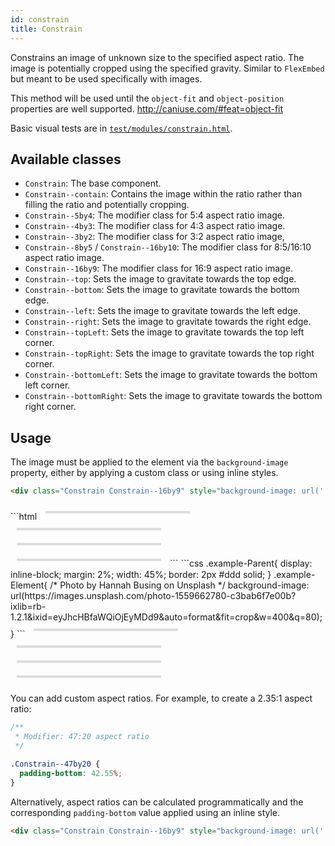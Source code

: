 ```yaml
---
id: constrain
title: Constrain
---
```


<style>
.example-Parent{
    display: inline-block;   
    margin: 2%;
    width: 45%;
    border: 2px #ddd solid;
}
.example-Element{
    background-image: url(https://images.unsplash.com/photo-1559662780-c3bab6f7e00b?ixlib=rb-1.2.1&ixid=eyJhcHBfaWQiOjEyMDd9&auto=format&fit=crop&w=400&q=80);
}
</style>

Constrains an image of unknown size to the specified aspect ratio.
The image is potentially cropped using the specified gravity.
Similar to `FlexEmbed` but meant to be used specifically with images.

This method will be used until the `object-fit` and `object-position`
properties are well supported. <http://caniuse.com/#feat=object-fit>

Basic visual tests are in [`test/modules/constrain.html`](http://aptuitiv.github.io/cacao/test/modules/constrain.html).


## Available classes

* `Constrain`: The base component.
* `Constrain--contain`: Contains the image within the ratio rather than filling
  the ratio and potentially cropping.
* `Constrain--5by4`: The modifier class for 5:4 aspect ratio image.
* `Constrain--4by3`: The modifier class for 4:3 aspect ratio image.
* `Constrain--3by2`: The modifier class for 3:2 aspect ratio image,
* `Constrain--8by5` / `Constrain--16by10`: The modifier class for 8:5/16:10 
  aspect ratio image.
* `Constrain--16by9`: The modifier class for 16:9 aspect ratio image.
* `Constrain--top`: Sets the image to gravitate towards the top edge.
* `Constrain--bottom`: Sets the image to gravitate towards the bottom edge.
* `Constrain--left`: Sets the image to gravitate towards the left edge.
* `Constrain--right`: Sets the image to gravitate towards the right edge.
* `Constrain--topLeft`: Sets the image to gravitate towards the top left 
  corner.
* `Constrain--topRight`: Sets the image to gravitate towards the top right 
  corner.
* `Constrain--bottomLeft`: Sets the image to gravitate towards the bottom 
  left corner.
* `Constrain--bottomRight`: Sets the image to gravitate towards the bottom 
  right corner.


## Usage

The image must be applied to the element via the `background-image` property,
either by applying a custom class or using inline styles.

```html
<div class="Constrain Constrain--16by9" style="background-image: url('...');"></div>
```

<div class="code-sample">
<!--DOCUSAURUS_CODE_TABS-->
<!--HTML-->
```html
<div class="example-Parent">
    <div class="example-Element Constrain Constrain--3by2"></div>
</div>
<div class="example-Parent">
    <div class="example-Element Constrain Constrain--5by4"></div>
</div>
<div class="example-Parent">
    <div class="example-Element Constrain Constrain--3by2 Constrain--contain Constrain--left"></div>
</div>
<div class="example-Parent">
    <div class="example-Element Constrain Constrain--5by4 Constrain--contain Constrain--topRight"></div>
</div>
```
<!--CSS-->
```css
.example-Parent{
    display: inline-block;   
    margin: 2%;
    width: 45%;
    border: 2px #ddd solid;
}
.example-Element{
    /* Photo by Hannah Busing on Unsplash */
    background-image: url(https://images.unsplash.com/photo-1559662780-c3bab6f7e00b?ixlib=rb-1.2.1&ixid=eyJhcHBfaWQiOjEyMDd9&auto=format&fit=crop&w=400&q=80);
}
```
<!--END_DOCUSAURUS_CODE_TABS-->

<div class="example-Parent">
    <div class="example-Element Constrain Constrain--3by2"></div>
</div>
<div class="example-Parent">
    <div class="example-Element Constrain Constrain--5by4"></div>
</div>
<div class="example-Parent">
    <div class="example-Element Constrain Constrain--3by2 Constrain--contain Constrain--left"></div>
</div>
<div class="example-Parent">
    <div class="example-Element Constrain Constrain--5by4 Constrain--contain Constrain--topRight"></div>
</div>

</div>

You can add custom aspect ratios. For example, to create a 2.35:1 aspect
ratio:

```css
/**
 * Modifier: 47:20 aspect ratio
 */

.Constrain--47by20 {
  padding-bottom: 42.55%;
}
```

Alternatively, aspect ratios can be calculated programmatically and the
corresponding `padding-bottom` value applied using an inline style.

```html
<div class="Constrain Constrain--16by9" style="background-image: url('...'); padding-bottom: 42.55%;"></div>
```

